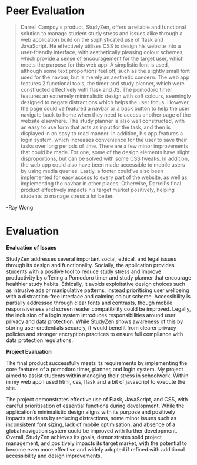 # Peer Evaluation

> Darrell Campoy's product, StudyZen, offers a reliable and functional solution to manage student study stress and issues alike through a web application build on the sophisticated use of flask and JavaScript. He effectively utilises CSS to design his website into a user-friendly interface, with aesthetically pleasing colour schemes, which provide a sense of encouragement for the target user, which meets the purpose for this web app. A simplistic font is used, although some text proportions feel off, such as the slightly small font used for the navbar, but is merely an aesthetic concern.
The web app features 2 functional tools, the timer and study planner, which were constructed effectively with flask and JS. The pomodoro timer features an extremely minimalistic design with soft colours, seemingly designed to negate distractions which helps the user focus. However, the page could've featured a navbar or a back button to help the user navigate back to home when they need to access another page of the website elsewhere. The study planner is also well constructed, with an easy to use form that acts as input for the task, and then is displayed in an easy to read manner. In addition, his app features a login system, which increases convenience for the user to save their tasks over long periods of time.
There are a few minor improvements that could be made. For one, some of the design elements have slight disproportions, but can be solved with some CSS tweaks. In addition, the web app could also have been made accessible to mobile users by using media queries. Lastly, a footer could've also been implemented for easy access to every part of the website, as well as implementing the navbar in other places. Otherwise, Darrell's final product effectively impacts his target market positively, helping students to manage stress a lot better.

-Ray Wong

# Evaluation

**Evaluation of Issues**

StudyZen addresses several important social, ethical, and legal issues through its design and functionality. Socially, the application provides students with a positive tool to reduce study stress and improve productivity by offering a Pomodoro timer and study planner that encourage healthier study habits. Ethically, it avoids exploitative design choices such as intrusive ads or manipulative patterns, instead prioritising user wellbeing with a distraction-free interface and calming colour scheme. Accessibility is partially addressed through clear fonts and contrasts, though mobile responsiveness and screen reader compatibility could be improved. Legally, the inclusion of a login system introduces responsibilities around user privacy and data protection. While StudyZen shows awareness of this by storing user credentials securely, it would benefit from clearer privacy policies and stronger encryption practices to ensure full compliance with data protection regulations.

**Project Evaluation**


The final product successfully meets its requirements by implementing the core features of a pomodoro timer, planner, and login system. My project aimed to assist students within managing their stress in schoolwork. Within in my web app I used html, css, flask and a bit of javascript to execute the site. 

The project demonstrates effective use of Flask, JavaScript, and CSS, with careful prioritisation of essential functions during development. While the application’s minimalistic design aligns with its purpose and positively impacts students by reducing distractions, some minor issues such as inconsistent font sizing, lack of mobile optimisation, and absence of a global navigation system could be improved with further development. Overall, StudyZen achieves its goals, demonstrates solid project management, and positively impacts its target market, with the potential to become even more effective and widely adopted if refined with additional accessibility and design improvements.


